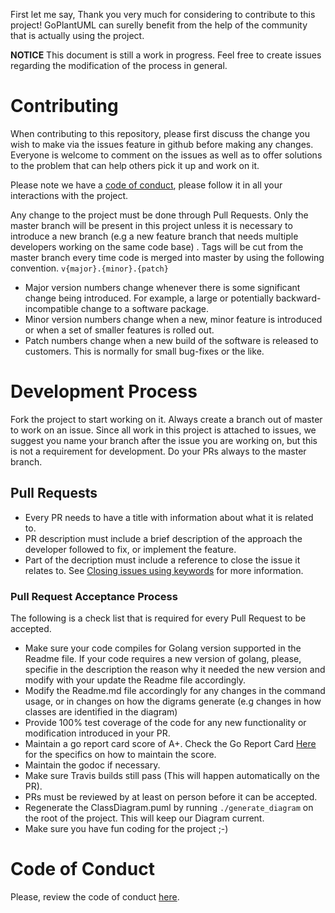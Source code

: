 First let me say, Thank you very much for considering to contribute to this project! GoPlantUML can surelly benefit from the help of the community that is actually using the project.

**NOTICE**
This document is still a work in progress. Feel free to create issues regarding the modification of the process in general.

# Contributing
When contributing to this repository, please first discuss the change you wish to make via the issues feature in github before making any changes. Everyone is welcome to comment on the issues as well as to offer solutions to the problem that can help others pick it up and work on it.

Please note we have a [code of conduct](https://github.com/ravi-palakodeti/goplantuml/blob/master/CODE_OF_CONDUCT.md "here"), please follow it in all your interactions with the project.

Any change to the project must be done through Pull Requests. Only the master branch will be present in this project unless it is necessary to introduce a new branch (e.g a new feature branch that needs multiple developers working on the same code base) . Tags will be cut from the master branch every time code is merged into master by using the following convention.
```v{major}.{minor}.{patch}```
- Major version numbers change whenever there is some significant change being introduced. For example, a large or potentially backward-incompatible change to a software package.
- Minor version numbers change when a new, minor feature is introduced or when a set of smaller features is rolled out.
- Patch numbers change when a new build of the software is released to customers. This is normally for small bug-fixes or the like.

# Development Process
Fork the project to start working on it. Always create a branch out of master to work on an issue. Since all work in this project is attached to issues, we suggest you name your branch after the issue you are working on, but this is not a requirement for development. Do your PRs always to the master branch.

## Pull Requests
- Every PR needs to have a title with information about what it is related to.
- PR description must include a brief description of the approach the developer followed to fix, or implement the feature.
- Part of the decription must include a reference to close the issue it relates to. See [Closing issues using keywords](https://help.github.com/en/articles/closing-issues-using-keywords "Closing issues using keywords") for more information. 

### Pull Request Acceptance Process
The following is a check list that is required for every Pull Request to be accepted.
- Make sure your code compiles for Golang version supported in the Readme file. If your code requires a new version of golang, please, specifie in the description the reason why it needed the new version and modify with your update the Readme file accordingly.
- Modify the Readme.md file accordingly for any changes in the command usage, or in changes on how the digrams generate (e.g changes in how classes are identified in the diagram)
- Provide 100% test coverage of the code for any new functionality or modification introduced in your PR.
- Maintain a go report card score of A+. Check  the Go Report Card [Here](https://goreportcard.com/report/github.com/ravi-palakodeti/goplantuml "Go Report Card Here") for the specifics on how to maintain the score.
- Maintain the godoc if necessary.
- Make sure Travis builds still pass (This will happen automatically on the PR).
- PRs must be reviewed by at least on person before it can be accepted.
- Regenerate the ClassDiagram.puml by running ```./generate_diagram``` on the root of the project. This will keep our Diagram current.
- Make sure you have fun coding for the project ;-)

# Code of Conduct
Please, review the code of conduct [here](https://github.com/ravi-palakodeti/goplantuml/blob/master/CODE_OF_CONDUCT.md "here").
